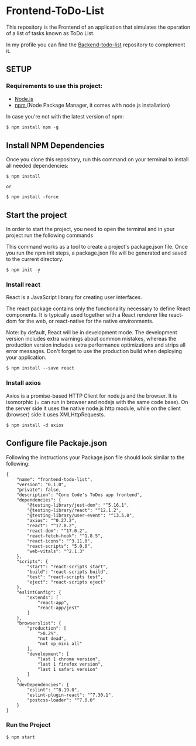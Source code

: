 # Frontend-ToDo-List
This repository is the Frontend of an application that simulates the operation of a list of tasks known as ToDo List.


In my profile you can find the <a href="https://github.com/Lesdith/Frontend-ToDo-List">Backend-todo-list</a> repository to complement it.

## SETUP
### Requirements to use this project:

<ul>
<li>
<a href="https://nodejs.org/es/download/"> Node.js </a>
</li>
<li>
<a href="https://www.npmjs.com/package/package"> npm </a> (Node Package Manager, it comes with node.js installation)
</li>
</ul>
In case you're not with the latest version of npm:


``` javascript
$ npm install npm -g

```

## Install NPM Dependencies

Once you clone this repository, run this command on your terminal to install all needed dependencies:

```
$ npm install 

or 

$ npm install -force
```

## Start the project

In order to start the project, you need to open the terminal and in your project run the following commands

This command works as a tool to create a project's package.json file. Once you run the npm init steps, a package.json file will be generated and saved to the current directory.

```
$ npm init -y 
```

### Install react
React is a JavaScript library for creating user interfaces.

The react package contains only the functionality necessary to define React components. It is typically used together with a React renderer like react-dom for the web, or react-native for the native environments.

Note: by default, React will be in development mode. The development version includes extra warnings about common mistakes, whereas the production version includes extra performance optimizations and strips all error messages. Don't forget to use the production build when deploying your application.


```
$ npm install --save react
```


### Install axios
Axios is a promise-based HTTP Client for node.js and the browser. It is isomorphic (= can run in browser and nodejs with the same code base). On the server side it uses the native node.js http module, while on the client (browser) side it uses XMLHttpRequests.


```
$ npm install -d axios
```

## Configure file Packaje.json

Following the instructions your Package.json file should look similar to the following:

```
{
    "name": "frontend-todo-list",
    "version": "0.1.0",
    "private": false,
    "description": "Core Code's ToDos app frontend",
    "dependencies": {
        "@testing-library/jest-dom": "^5.16.1",
        "@testing-library/react": "^12.1.2",
        "@testing-library/user-event": "^13.5.0",
        "axios": "^0.27.2",
        "react": "^17.0.2",
        "react-dom": "^17.0.2",
        "react-fetch-hook": "^1.8.5",
        "react-icons": "^3.11.0",
        "react-scripts": "5.0.0",
        "web-vitals": "^2.1.3"
    },
    "scripts": {
        "start": "react-scripts start",
        "build": "react-scripts build",
        "test": "react-scripts test",
        "eject": "react-scripts eject"
    },
    "eslintConfig": {
        "extends": [
            "react-app",
            "react-app/jest"
        ]
    },
    "browserslist": {
        "production": [
            ">0.2%",
            "not dead",
            "not op_mini all"
        ],
        "development": [
            "last 1 chrome version",
            "last 1 firefox version",
            "last 1 safari version"
        ]
    },
    "devDependencies": {
        "eslint": "^8.19.0",
        "eslint-plugin-react": "^7.30.1",
        "postcss-loader": "^7.0.0"
    }
}

```


### Run the Project 

```
$ npm start
```



